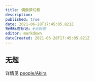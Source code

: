 ```yaml
---
title: 偶像梦幻祭
description: 
published: true
date: 2021-06-28T17:45:05.821Z
特殊标签标记: #无标签
editor: markdown
dateCreated: 2021-06-28T17:45:05.821Z
---
```


## 无题

详情见 [people/Akira](/people/Akira.md)
